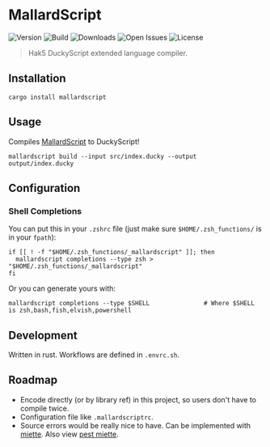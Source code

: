 # MallardScript

![Version](https://img.shields.io/crates/v/mallardscript?style=flat-square)
![Build](https://img.shields.io/travis/Nate-Wilkins/mallardscript/main?style=flat-square)
![Downloads](https://img.shields.io/crates/d/mallardscript?color=%230E0&style=flat-square)
![Open Issues](https://img.shields.io/github/issues-raw/Nate-Wilkins/mallardscript?style=flat-square)
![License](https://img.shields.io/github/license/Nate-Wilkins/mallardscript?color=%2308F&style=flat-square)

> Hak5 DuckyScript extended language compiler.

## Installation

```
cargo install mallardscript
```

## Usage

Compiles [MallardScript](https://github.com/Nate-Wilkins/pest_duckyscript) to DuckyScript!

```
mallardscript build --input src/index.ducky --output output/index.ducky
```

## Configuration

### Shell Completions

You can put this in your `.zshrc` file (just make sure `$HOME/.zsh_functions/` is in your
`fpath`):

```
if [[ ! -f "$HOME/.zsh_functions/_mallardscript" ]]; then
  mallardscript completions --type zsh > "$HOME/.zsh_functions/_mallardscript"
fi
```

Or you can generate yours with:

```
mallardscript completions --type $SHELL               # Where $SHELL is zsh,bash,fish,elvish,powershell
```

## Development

Written in rust. Workflows are defined in `.envrc.sh`.

## Roadmap

- Encode directly (or by library ref) in this project, so users don't have to compile twice.
- Configuration file like `.mallardscriptrc`.
- Source errors would be really nice to have.
  Can be implemented with [miette](https://crates.io/crates/miette).
  Also view [pest miette](https://github.com/pest-parser/pest/issues/582).
